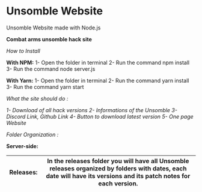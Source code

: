 # Unsomble Website
Unsomble Website made with Node.js

  
**Combat arms unsomble hack site**

*How to Install*

**With NPM:**
	1- Open the folder in terminal
	2- Run the command npm install
	3- Run the command node server.js

**With Yarn:**
	  1- Open the folder in terminal
	  2- Run the command yarn install
	  3- Run the command yarn start
  
*What the site should do :*

*1- Download of all hack versions*
*2- Informations of the Unsomble*
*3- Discord Link, Github Link*
*4- Button to download latest version*
*5- One page Website*

*Folder Organization :*

**Server-side:**

|Releases:|     In the releases folder you will have all Unsomble releases organized by folders with dates, each date will have its versions and its patch notes for each version.  |
|--|--|
